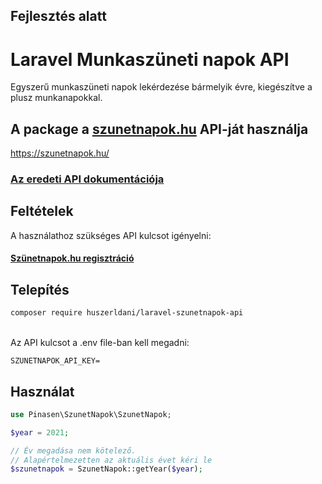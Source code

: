 ## Fejlesztés alatt

# Laravel Munkaszüneti napok API

Egyszerű munkaszüneti napok lekérdezése bármelyik évre, kiegészítve a plusz munkanapokkal.

## A package a [szunetnapok.hu](https://szunetnapok.hu/) API-ját használja
https://szunetnapok.hu/

### [Az eredeti API dokumentációja](https://szunetnapok.hu/acc#api_desc)

## Feltételek

A használathoz szükséges API kulcsot igényelni:
#### [Szünetnapok.hu regisztráció](https://szunetnapok.hu/reg)

## Telepítés

```bash
composer require huszerldani/laravel-szunetnapok-api
```
<br/>
Az API kulcsot a .env file-ban kell megadni:

```
SZUNETNAPOK_API_KEY=
```

## Használat

```php
use Pinasen\SzunetNapok\SzunetNapok;

$year = 2021;

// Év megadása nem kötelező.
// Alapértelmezetten az aktuális évet kéri le
$szunetnapok = SzunetNapok::getYear($year);
```
